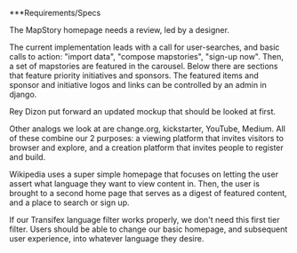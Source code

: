 ***Requirements/Specs

The MapStory homepage needs a review, led by a designer. 

The current implementation leads with a call for user-searches, and basic calls to action: "import data", "compose mapstories", "sign-up now". Then, a set of mapstories are featured in the carousel. Below there are sections that feature priority initiatives and sponsors. The featured items and sponsor and initiative logos and links can be controlled by an admin in django.

Rey Dizon put forward an updated mockup that should be looked at first.

Other analogs we look at are change.org, kickstarter, YouTube, Medium. All of these combine our 2 purposes: a viewing platform that invites visitors to browser and explore, and a creation platform that invites people to register and build.

Wikipedia uses a super simple homepage that focuses on letting the user assert what language they want to view content in. Then, the user is brought to a second home page that serves as a digest of featured content, and a place to search or sign up.

If our Transifex language filter works properly, we don't need this first tier filter. Users should be able to change our basic homepage, and subsequent user experience, into whatever language they desire.
